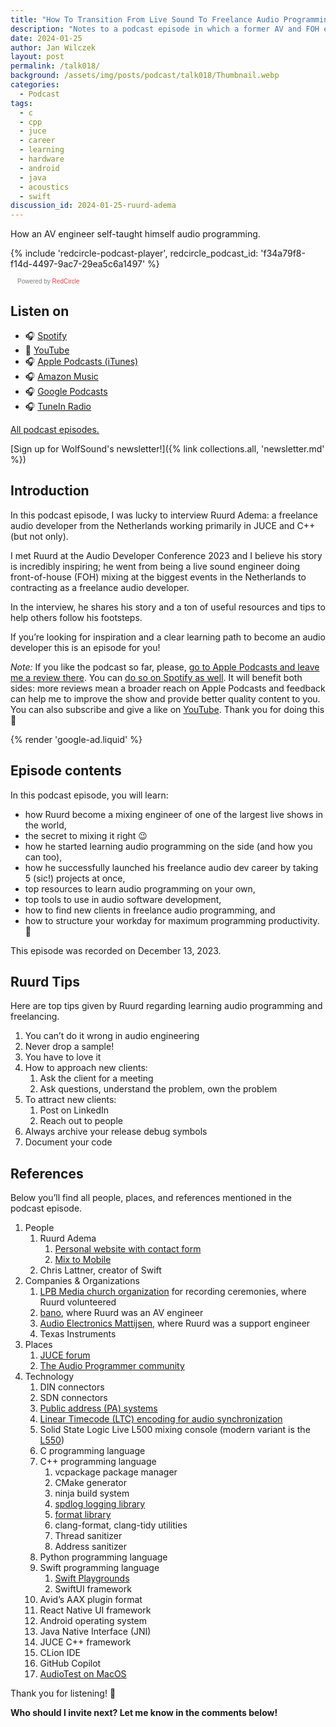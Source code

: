 ```yaml
---
title: "How To Transition From Live Sound To Freelance Audio Programming With Ruurd Adema | WolfTalk #018"
description: "Notes to a podcast episode in which a former AV and FOH engineer shares his journey of becoming a freelance audio developer in C++."
date: 2024-01-25
author: Jan Wilczek
layout: post
permalink: /talk018/
background: /assets/img/posts/podcast/talk018/Thumbnail.webp
categories:
  - Podcast
tags:
  - c
  - cpp
  - juce
  - career
  - learning
  - hardware
  - android
  - java
  - acoustics
  - swift
discussion_id: 2024-01-25-ruurd-adema
---
```

How an AV engineer self-taught himself audio programming.

{% include 'redcircle-podcast-player', redcircle_podcast_id: 'f34a79f8-f14d-4497-9ac7-29ea5c6a1497' %}
 <style> .redcircle-link:link { color: #ea404d; text-decoration: none; } .redcircle-link:hover { color: #ea404d; } .redcircle-link:active { color: #ea404d; } .redcircle-link:visited { color: #ea404d; } </style>
<p style="margin-top:3px;margin-left:11px;font-family: sans-serif;font-size: 10px; color: gray;">Powered by <a class="redcircle-link" href="https://redcircle.com?utm_source=rc_embedded_player&utm_medium=web&utm_campaign=embedded_v1">RedCircle</a></p>

## Listen on

* 🎧 [Spotify](https://open.spotify.com/episode/1svxCP9cvTDyApiJYqNbFE?si=6buVesHgT9qsPKy4Kwc2wA)
* 🎥 [YouTube](https://youtu.be/a-bzsbejXy0)
* 🎧 [Apple Podcasts (iTunes)](https://podcasts.apple.com/us/podcast/how-to-transition-from-live-sound-to-freelance-audio/id1595913701?i=1000642881016)
* 🎧 [Amazon Music](https://music.amazon.com/podcasts/b42682b5-61ba-4a6f-8b11-aed42b07ef9f/episodes/59341e48-5991-4d02-a350-adee88484f8d/how-to-transition-from-live-sound-to-freelance-audio-programming-with-ruurd-adema-wolftalk-018)
* 🎧 [Google Podcasts](https://podcasts.google.com/feed/aHR0cHM6Ly9mZWVkcy5yZWRjaXJjbGUuY29tL2JmNDBhMWQyLTdlNDEtNGRkYi04YzNhLWVkODIzOTQ3MjNiYQ/episode/ZWVkYTg1ZWItZTFhNS00NWZiLTkyNWQtOWMyM2VhYjdiNzcz?sa=X&ved=0CAUQkfYCahcKEwjotrrVjviDAxUAAAAAHQAAAAAQAQ)
* 🎧 [TuneIn Radio](http://tun.in/tzmWFM)

[All podcast episodes.](/podcast)

[Sign up for WolfSound's newsletter!]({% link collections.all, 'newsletter.md' %})

## Introduction

In this podcast episode, I was lucky to interview Ruurd Adema: a freelance audio developer from the Netherlands working primarily in JUCE and C++ (but not only).

I met Ruurd at the Audio Developer Conference 2023 and I believe his story is incredibly inspiring; he went from being a live sound engineer doing front-of-house (FOH) mixing at the biggest events in the Netherlands to contracting as a freelance audio developer.

In the interview, he shares his story and a ton of useful resources and tips to help others follow his footsteps.

If you’re looking for inspiration and a clear learning path to become an audio developer this is an episode for you!

*Note:* If you like the podcast so far, please, [go to Apple Podcasts and leave me a review there](https://podcasts.apple.com/us/podcast/wolftalk-podcast-about-audio-programming-people-careers/id1595913701). You can [do so on Spotify as well](https://open.spotify.com/show/5xc7EJiH9shG6zdSC5ejyw?si=eb35597e60a54e70). It will benefit both sides: more reviews mean a broader reach on Apple Podcasts and feedback can help me to improve the show and provide better quality content to you. You can also subscribe and give a like on [YouTube](https://youtube.com/c/WolfSoundAudio). Thank you for doing this 🙏

{% render 'google-ad.liquid' %}

## Episode contents

In this podcast episode, you will learn:

* how Ruurd become a mixing engineer of one of the largest live shows in the world,
* the secret to mixing it right 😉
* how he started learning audio programming on the side (and how you can too),
* how he successfully launched his freelance audio dev career by taking 5 (sic!) projects at once,
* top resources to learn audio programming on your own,
* top tools to use in audio software development,
* how to find new clients in freelance audio programming, and
* how to structure your workday for maximum programming productivity. 🚀

This episode was recorded on December 13, 2023.

## Ruurd Tips

Here are top tips given by Ruurd regarding learning audio programming and freelancing.

1. You can’t do it wrong in audio engineering
2. Never drop a sample!
3. You have to love it
4. How to approach new clients:
    1. Ask the client for a meeting
    2. Ask questions, understand the problem, own the problem
5. To attract new clients:
    1. Post on LinkedIn
    2. Reach out to people
6. Always archive your release debug symbols
7. Document your code

## References

Below you’ll find all people, places, and references mentioned in the podcast episode.

1. People
    1. Ruurd Adema
        1. [Personal website with contact form](https://soundondigital.com/)
        2. [Mix to Mobile](https://soundondigital.com/products/mix-to-mobile/)
    2. Chris Lattner, creator of Swift
2. Companies & Organizations
    1. [LPB Media church organization](https://lpbmedia.nl/) for recording ceremonies, where Ruurd volunteered
    2. [bano](https://www.bano.nl/en/home), where Ruurd was an AV engineer
    3. [Audio Electronics Mattijsen](https://aem.nl/), where Ruurd was a support engineer
    4. Texas Instruments
3. Places
    1. [JUCE forum](https://forum.juce.com/)
    2. [The Audio Programmer community](https://www.theaudioprogrammer.com/discord)
4. Technology
    1. DIN connectors
    2. SDN connectors
    3. [Public address (PA) systems](https://en.wikipedia.org/wiki/Public_address_system)
    4. [Linear Timecode (LTC) encoding for audio synchronization](https://en.wikipedia.org/wiki/Linear_timecode)
    5. Solid State Logic Live L500 mixing console (modern variant is the [L550](https://solidstatelogic.com/products/l550))
    6. C programming language
    7. C++ programming language
        1. vcpackage package manager
        2. CMake generator
        3. ninja build system
        4. [spdlog logging library](https://github.com/gabime/spdlog)
        5. [format library](https://github.com/fmtlib/fmt)
        6. clang-format, clang-tidy utilities
        7. Thread sanitizer
        8. Address sanitizer
    8. Python programming language
    9. Swift programming language
        1. [Swift Playgrounds](https://developer.apple.com/swift-playgrounds/)
        2. SwiftUI framework
    10. Avid’s AAX plugin format
    11. React Native UI framework
    12. Android operating system
    13. Java Native Interface (JNI)
    14. JUCE C++ framework
    15. CLion IDE
    16. GitHub Copilot
    17. [AudioTest on MacOS](https://apps.apple.com/us/app/audiotest/id540608828?mt=12)

Thank you for listening! 🙏

**Who should I invite next? Let me know in the comments below!**
